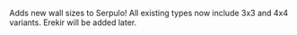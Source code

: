 Adds new wall sizes to Serpulo! All existing types now include 3x3 and 4x4 variants. Erekir will be added later.
